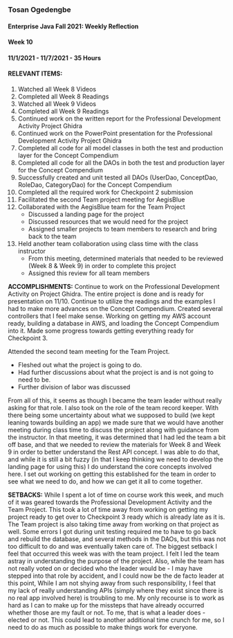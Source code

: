 ### Tosan Ogedengbe
#### Enterprise Java Fall 2021: Weekly Reflection

#### Week 10
#### 11/1/2021 - 11/7/2021 - 35 Hours


#### RELEVANT ITEMS:
1. Watched all Week 8 Videos
2. Completed all Week 8 Readings
3. Watched all Week 9 Videos
4. Completed all Week 9 Readings
5. Continued work on the written report for the Professional Development Activity Project Ghidra
6. Continued work on the PowerPoint presentation for the Professional Development Activity Project Ghidra
7. Completed all code for all model classes in both the test and production layer for the Concept Compendium
8. Completed all code for all the DAOs in both the test and production layer for the Concept Compendium
9. Successfully created and unit tested all DAOs (UserDao, ConceptDao, RoleDao, CategoryDao) for the Concept Compendium 
10. Completed all the required work for Checkpoint 2 submission
11. Facilitated the second Team project meeting for AegisBlue 
12. Collaborated with the AegisBlue team for the Team Project
	- Discussed a landing page for the project
	- Discussed resources that we would need for the project 
	- Assigned smaller projects to team members to research and bring back to the team
13. Held another team collaboration using class time with the class instructor
	- From this meeting, determined materials that needed to be reviewed (Week 8 & Week 9) in order to complete this project 
	- Assigned this review for all team members

 

**ACCOMPLISHMENTS:** Continue to work on the Professional Development Activity on Project Ghidra. The entire project is done and is ready for presentation on 11/10. 
Continue to utilize the readings and the examples I had to make more advances on the Concept Compendium. Created several controllers that I feel make sense. 
Working on getting my AWS account ready, building a database in AWS, and loading the Concept Compendium into it. Made some progress towards getting everything ready for
Checkpoint 3.	

Attended the second team meeting for the Team Project. 
* Fleshed out what the project is going to do.
* Had further discussions about what the project is and is not going to need to be.
* Further division of labor was discussed 

From all of this, it seems as though I became the team leader without really asking for that role. I also took on the role of the team record keeper. With there being some
uncertainty about what we supposed to build (we kept leaning towards building an app) we made sure that we would have another meeting during class time to discuss the project
along with guidance from the instructor. In that meeting, it was determined that I had led the team a bit off base, and that we needed to review the materials for Week 8 and
Week 9 in order to better understand the Rest API concept. I was able to do that, and while it is still a bit fuzzy (in that I keep thinking we need to develop the landing page
for using this) I do understand the core concepts involved here. I set out working on getting this established for the team in order to see what we need to do, and how we can
get it all to come together. 



**SETBACKS:** While I spent a lot of time on course work this week, and much of it was geared towards the Professional Development Activity and the Team Project. 
This took a lot of time away from working on getting my project ready to get over to Checkpoint 3 ready which is already late as it is. The Team project is also taking 
time away from working on that project as well. Some errors I got during unit testing required me to have to go back and rebuild the database, and several methods in the DAOs,
but this was not too difficult to do and was eventually taken care of. The biggest setback I feel that occurred this week was with the team project. 
I felt I led the team astray in understanding the purpose of the project. Also, while the team has not really voted on or decided who the leader would be - I may have 
stepped into that role by accident, and I could now be the de facto leader at this point, While I am not shying away from such responsibility, I feel that my lack of really
understanding APIs (simply where they exist since there is no real app involved here) is troubling to me. My only recourse is to work as hard as I can to make up for the
missteps that have already occurred whether those are my fault or not. To me, that is what a leader does - elected or not. This could lead to another additional time crunch 
for me, so I need to do as much as possible to make things work for everyone. 



